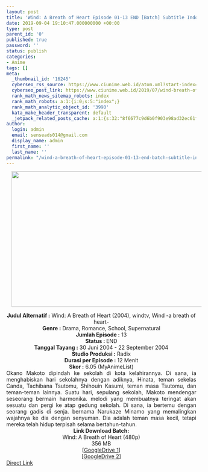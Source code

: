 ```yaml
---
layout: post
title: 'Wind: A Breath of Heart Episode 01-13 END [Batch] Subtitle Indonesia'
date: 2019-09-04 19:10:47.000000000 +00:00
type: post
parent_id: '0'
published: true
password: ''
status: publish
categories:
- Anime
tags: []
meta:
  _thumbnail_id: '16245'
  cyberseo_rss_source: https://www.ciunime.web.id/atom.xml?start-index=3601&max-results=150
  cyberseo_post_link: https://www.ciunime.web.id/2019/07/wind-breath-of-heart-episode-01-13-end.html
  rank_math_news_sitemap_robots: index
  rank_math_robots: a:1:{i:0;s:5:"index";}
  rank_math_analytic_object_id: '3990'
  kata_make_header_transparent: default
  _jetpack_related_posts_cache: a:1:{s:32:"8f6677c9d6b0f903e98ad32ec61f8deb";a:2:{s:7:"expires";i:1650123149;s:7:"payload";a:0:{}}}
author:
  login: admin
  email: senseads014@gmail.com
  display_name: admin
  first_name: ''
  last_name: ''
permalink: "/wind-a-breath-of-heart-episode-01-13-end-batch-subtitle-indonesia/"
---
```

<div class="separator" style="clear: both; text-align: center;"><a href="https://1.bp.blogspot.com/-nQ6zPlS4iyY/XTf_jzJjicI/AAAAAAAAcgo/TYjwu1pCCMwpcfcPaiO7u4cMLWiewTaGQCLcBGAs/s1600/Wind%2B-%2BA%2BBreath%2Bof%2BHeart.jpg" imageanchor="1" style="margin-left: 1em; margin-right: 1em;"><img border="0" data-original-height="720" data-original-width="1280" height="360" src="{{ site.baseurl }}/assets/2019/09/Wind%2B-%2BA%2BBreath%2Bof%2BHeart.jpg" width="640" /></a></div>
<p>
<div style="text-align: center;"><b>Judul</b><b><b> Alternatif </b>:</b> Wind: A Breath of Heart (2004), windtv, Wind -a breath of heart-</div>
<div style="text-align: center;"><b><b>Genre :</b></b> Drama, Romance, School, Supernatural</div>
<div style="text-align: center;"><b>Jumlah Episode :</b> 13<br /><b>Status :&nbsp;</b>END<br /><b>Tanggal Tayang :</b> 30 Juni 2004 - 22 September 2004<br /><b>Studio Produksi :</b> Radix<br /><b>Durasi per Episode :</b> 12 Menit</div>
<div style="text-align: center;"><b>Skor :</b> 6.05 (MyAnimeList)</div>
<div style="text-align: center;"></div>
<div style="text-align: justify;"><span class="isi">Okano Makoto dipindah ke sekolah di kota kelahirannya. Di sana, ia menghabiskan hari sekolahnya dengan adiknya, Hinata, teman sekelas Canda, Tachibana Tsutomu, Shihouin Kasumi, teman masa Tsutomu, dan teman-teman lainnya. Suatu hari, sepulang sekolah, Makoto mendengar seseorang bermain harmonika. melodi yang membuatnya teringat akan sesuatu dan pergi ke atap gedung sekolah. Di sana, ia bertemu dengan seorang gadis di senja. bernama Narukaze Minamo yang memalingkan wajahnya ke dia dengan senyuman. Dia adalah teman masa kecil, tetapi mereka telah hidup terpisah selama bertahun-tahun.</span></div>
<div style="text-align: justify;"></div>
<div style="text-align: justify;"></div>
<div style="text-align: center;"><b>Link Download Batch:</b></div>
<div style="text-align: center;">Wind: A Breath of Heart (480p)</div>
<div style="text-align: center;">
<div style="text-align: center;">
<div style="text-align: center;">356 MB</div>
<div style="text-align: center;">[<a href="https://drive.google.com/file/d/1hk6Eu1bQJfWsHSppRG1hWcuMpgg7ygiN/view" target="_blank" rel="noopener">GoogleDrive 1</a>]<br />[<a href="https://drive.google.com/file/d/1MSw7OGflzgjGFf3eMDvHAO2Oi-4H49sC/view" target="_blank" rel="noopener">GoogleDrive 2</a>]</div>
</div>
</div>
<link rel="stylesheet" href="https://cdnjs.cloudflare.com/ajax/libs/font-awesome/4.7.0/css/font-awesome.min.css" />
<div class="divbtn"> <a href="https://handymansurrender.com/fihup8buzv?key=94550f7ce39444073321dde3b8782f97" class="btn"><i class="fa fa-download"></i> Direct Link</a> </div>
